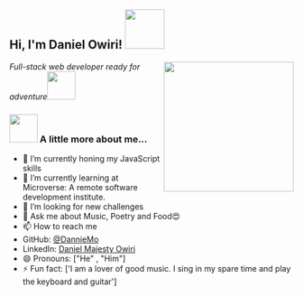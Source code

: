 
<h2> Hi, I'm Daniel Owiri! <img src="https://media.giphy.com/media/26Fxy3Iz1ari8oytO/giphy.gif" width="70"></h2>
<img align='right' src="https://media.giphy.com/media/dWxO36Jzd6bTSt5dIY/giphy.gif" width="230">
<p><em>Full-stack web developer ready for adventure</em><img src="https://media.giphy.com/media/XGma2iRIHTKkwqRkFl/giphy.gif" width="50"></p>


### <img src="https://media.giphy.com/media/kbVuid1Ak3uEHJUMVO/giphy.gif" width="50"> A little more about me... 

- 🔭 I’m currently honing my JavaScript skills
- 🌱 I’m currently learning at Microverse: A remote software development institute. 
- 👯 I’m looking for new challenges
- 💬 Ask me about Music, Poetry and Food😍
- 📫 How to reach me
- GitHub: [@DannieMo](https://github.com/DannieMo)
- LinkedIn: [Daniel Majesty Owiri](linkedin.com/in/daniel-majesty-owiri-85175616b)
- 😄 Pronouns: ["He" , "Him"]
- ⚡ Fun fact: ['I am a lover of good music. I sing in my spare time and play the keyboard and guitar']
